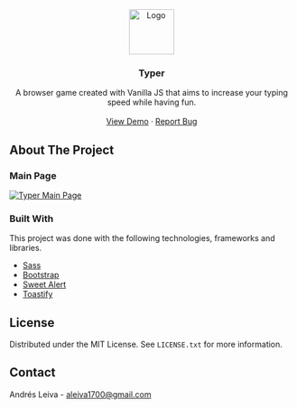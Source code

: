 <div align="center">
  <a href="https://github.com/aleiva17/typer">
    <img src="./images/favicon.ico" alt="Logo" width="80" height="80">
  </a>

  <h3 align="center">Typer</h3>

  <p align="center">
    A browser game created with Vanilla JS that aims to increase your typing speed while having fun.
    <br />
    <br />
    <a href="https://aleiva-typer.netlify.app">View Demo</a>
    ·
    <a href="https://github.com/aleiva17/typer/issues">Report Bug</a>
  </p>
</div>

## About The Project

### Main Page
[![Typer Main Page][website-main-page]](https://aleiva-typer.netlify.app)

### Built With

This project was done with the following technologies, frameworks and libraries.

* [Sass](https://sass-lang.com/)
* [Bootstrap](https://getbootstrap.com)
* [Sweet Alert](https://sweetalert.js.org/)
* [Toastify](https://apvarun.github.io/toastify-js/)

## License

Distributed under the MIT License. See `LICENSE.txt` for more information.

## Contact

Andrés Leiva - aleiva1700@gmail.com

[website-main-page]: https://i.imgur.com/qo0yZ72.jpg